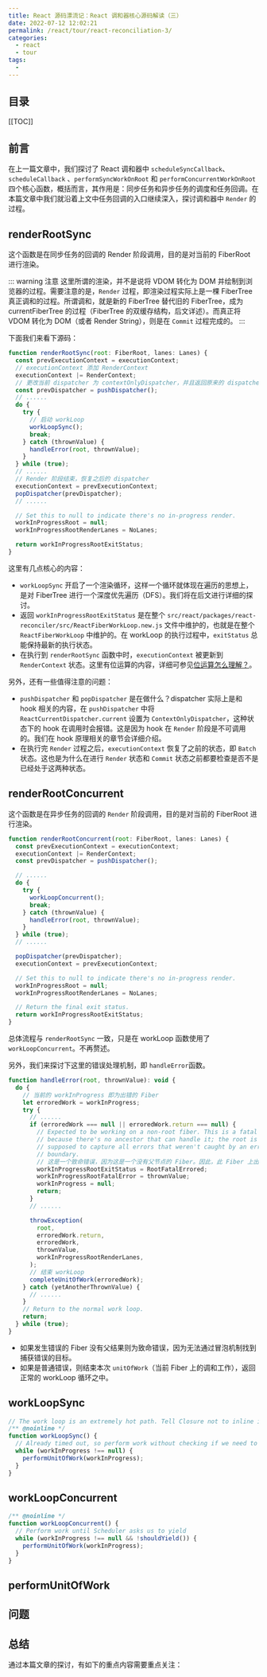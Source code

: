 ```yaml
---
title: React 源码漂流记：React 调和器核心源码解读（三）
date: 2022-07-12 12:02:21
permalink: /react/tour/react-reconciliation-3/
categories:
  - react
  - tour
tags:
  - 
---
```


<Badges :content="[{type: 'tip', text: 'React17'}, {type: 'tip', text: '精简'}]" />

<TimeToRead />

## 目录

[[TOC]]

## 前言

在上一篇文章中，我们探讨了 React 调和器中 `scheduleSyncCallback`、`scheduleCallback` 、`performSyncWorkOnRoot` 和 `performConcurrentWorkOnRoot` 四个核心函数，概括而言，其作用是：同步任务和异步任务的调度和任务回调。在本篇文章中我们就沿着上文中任务回调的入口继续深入，探讨调和器中 `Render` 的过程。

## renderRootSync

这个函数是在同步任务的回调的 Render 阶段调用，目的是对当前的 FiberRoot 进行渲染。

::: warning 注意
这里所谓的渲染，并不是说将 VDOM 转化为 DOM 并绘制到浏览器的过程。需要注意的是，`Render` 过程，即渲染过程实际上是一棵 FiberTree 真正调和的过程。所谓调和，就是新的 FiberTree 替代旧的 FiberTree，成为 currentFiberTree 的过程（FiberTree 的双缓存结构，后文详述）。而真正将 VDOM 转化为 DOM（或者 Render String），则是在 `Commit` 过程完成的。
:::

下面我们来看下源码：

```js
function renderRootSync(root: FiberRoot, lanes: Lanes) {
  const prevExecutionContext = executionContext;
  // executionContext 添加 RenderContext
  executionContext |= RenderContext;
  // 更改当前 dispatcher 为 contextOnlyDispatcher，并且返回原来的 dispatcher
  const prevDispatcher = pushDispatcher();
  // ......
  do {
    try {
      // 启动 workLoop
      workLoopSync();
      break;
    } catch (thrownValue) {
      handleError(root, thrownValue);
    }
  } while (true);
  // ......
  // Render 阶段结束，恢复之后的 dispatcher
  executionContext = prevExecutionContext;
  popDispatcher(prevDispatcher);
  // ......

  // Set this to null to indicate there's no in-progress render.
  workInProgressRoot = null;
  workInProgressRootRenderLanes = NoLanes;

  return workInProgressRootExitStatus;
}
```

这里有几点核心的内容：

- `workLoopSync` 开启了一个渲染循环，这样一个循环就体现在遍历的思想上，是对 FiberTree 进行一个深度优先遍历（DFS）。我们将在后文进行详细的探讨。
- 返回 `workInProgressRootExitStatus` 是在整个 `src/react/packages/react-reconciler/src/ReactFiberWorkLoop.new.js` 文件中维护的，也就是在整个 `ReactFiberWorkLoop` 中维护的。在 workLoop 的执行过程中，`exitStatus` 总能保持最新的执行状态。
- 在执行到 `renderRootSync` 函数中时，`executionContext` 被更新到 `RenderContext` 状态。这里有位运算的内容，详细可参见[位运算怎么理解？](/react/tour/react-reconciliation-1/#位运算怎么理解)。

另外，还有一些值得注意的问题：

- `pushDispatcher` 和 `popDispatcher` 是在做什么？dispatcher 实际上是和 hook 相关的内容，在 `pushDispatcher` 中将 `ReactCurrentDispatcher.current` 设置为 `ContextOnlyDispatcher`，这种状态下的 hook 在调用时会报错。这是因为 hook 在 `Render` 阶段是不可调用的。我们在 hook 原理相关的章节会详细介绍。
- 在执行完 `Render` 过程之后，`executionContext` 恢复了之前的状态，即 `Batch` 状态。这也是为什么在进行 `Render` 状态和 `Commit` 状态之前都要检查是否不是已经处于这两种状态。

## renderRootConcurrent

这个函数是在异步任务的回调的 `Render` 阶段调用，目的是对当前的 FiberRoot 进行渲染。

```js
function renderRootConcurrent(root: FiberRoot, lanes: Lanes) {
  const prevExecutionContext = executionContext;
  executionContext |= RenderContext;
  const prevDispatcher = pushDispatcher();

  // ......
  do {
    try {
      workLoopConcurrent();
      break;
    } catch (thrownValue) {
      handleError(root, thrownValue);
    }
  } while (true);
  // ......

  popDispatcher(prevDispatcher);
  executionContext = prevExecutionContext;

  // Set this to null to indicate there's no in-progress render.
  workInProgressRoot = null;
  workInProgressRootRenderLanes = NoLanes;

  // Return the final exit status.
  return workInProgressRootExitStatus;
}
```

总体流程与 `renderRootSync` 一致，只是在 workLoop 函数使用了 `workLoopConcurrent`。不再赘述。

另外，我们来探讨下这里的错误处理机制，即 `handleError`函数。

```js
function handleError(root, thrownValue): void {
  do {
    // 当前的 workInProgress 即为出错的 Fiber
    let erroredWork = workInProgress;
    try {
      // ......
      if (erroredWork === null || erroredWork.return === null) {
        // Expected to be working on a non-root fiber. This is a fatal error
        // because there's no ancestor that can handle it; the root is
        // supposed to capture all errors that weren't caught by an error
        // boundary.
        // 这是一个致命错误，因为这是一个没有父节点的 Fiber。因此，此 Fiber 上出现的错误不可冒泡处理。
        workInProgressRootExitStatus = RootFatalErrored;
        workInProgressRootFatalError = thrownValue;
        workInProgress = null;
        return;
      }
      // ......

      throwException(
        root,
        erroredWork.return,
        erroredWork,
        thrownValue,
        workInProgressRootRenderLanes,
      );
      // 结束 workLoop
      completeUnitOfWork(erroredWork);
    } catch (yetAnotherThrownValue) {
      // ......
    }
    // Return to the normal work loop.
    return;
  } while (true);
}
```

- 如果发生错误的 Fiber 没有父结果则为致命错误，因为无法通过冒泡机制找到捕获错误的目标。
- 如果是普通错误，则结束本次 `unitOfWork`（当前 Fiber 上的调和工作），返回正常的 workLoop 循环之中。

## workLoopSync

```js
// The work loop is an extremely hot path. Tell Closure not to inline it.
/** @noinline */
function workLoopSync() {
  // Already timed out, so perform work without checking if we need to yield.
  while (workInProgress !== null) {
    performUnitOfWork(workInProgress);
  }
}
```

## workLoopConcurrent

```js
/** @noinline */
function workLoopConcurrent() {
  // Perform work until Scheduler asks us to yield
  while (workInProgress !== null && !shouldYield()) {
    performUnitOfWork(workInProgress);
  }
}
```

## performUnitOfWork

## 问题

## 总结

通过本篇文章的探讨，有如下的重点内容需要重点关注：
